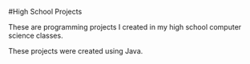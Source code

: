 #High School Projects

These are programming projects I created in my high school computer science classes. 

These projects were created using Java.

